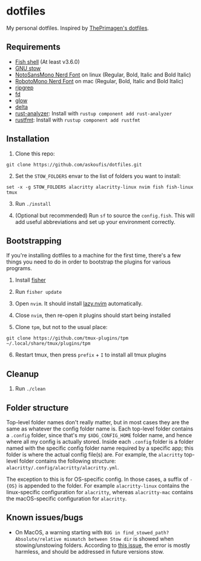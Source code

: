 # dotfiles

My personal dotfiles.
Inspired by [ThePrimagen's dotfiles].

[theprimagen's dotfiles]: https://github.com/ThePrimeagen/.dotfiles

## Requirements

- [Fish shell] (At least v3.6.0)
- [GNU stow]
- [NotoSansMono Nerd Font][nerd fonts] on linux (Regular, Bold, Italic and Bold Italic)
- [RobotoMono Nerd Font][nerd fonts] on mac (Regular, Bold, Italic and Bold Italic)
- [ripgrep]
- [fd]
- [glow]
- [delta]
- [rust-analyzer]: Install with `rustup component add rust-analyzer`
- [rustfmt]: Install with `rustup component add rustfmt`

[fish shell]: https://fishshell.com/
[gnu stow]: https://www.gnu.org/software/stow/
[nerd fonts]: https://www.nerdfonts.com/font-downloads
[ripgrep]: https://github.com/BurntSushi/ripgrep
[fd]: https://github.com/sharkdp/fd
[glow]: https://github.com/charmbracelet/glow
[delta]: https://github.com/dandavison/delta
[rust-analyzer]: https://github.com/rust-lang/rust-analyzer
[rustfmt]: https://github.com/rust-lang/rustfmt

## Installation

1. Clone this repo:

```fish
git clone https://github.com/askoufis/dotfiles.git
```

2. Set the `STOW_FOLDERS` envar to the list of folders you want to install:

```fish
set -x -g STOW_FOLDERS alacritty alacritty-linux nvim fish fish-linux tmux
```

3. Run `./install`

4. (Optional but recommended) Run `sf` to source the `config.fish`. This will add useful abbreviations and set up your environment correctly.

## Bootstrapping

If you're installing dotfiles to a machine for the first time, there's a few things you need to do in order to bootstrap the plugins for various programs.

1. Install [fisher]

2. Run `fisher update`

3. Open `nvim`. It should install [lazy.nvim] automatically.

4. Close `nvim`, then re-open it plugins should start being installed

5. Clone `tpm`, but not to the usual place:

```fish
git clone https://github.com/tmux-plugins/tpm ~/.local/share/tmux/plugins/tpm
```

[fisher]: https://github.com/jorgebucaran/fisher
[lazy.nvim]: https://github.com/folke/lazy.nvim

6. Restart tmux, then press `prefix` + `I` to install all tmux plugins

## Cleanup

1. Run `./clean`

## Folder structure

Top-level folder names don't really matter, but in most cases they are the same as whatever the config folder name is.
Each top-level folder contains a `.config` folder, since that's my `$XDG_CONFIG_HOME` folder name, and hence where all my config is actually stored.
Inside each `.config` folder is a folder named with the specific config folder name required by a specific app; this folder is where the actual config file(s) are.
For example, the `alacritty` top-level folder contains the following structure: `alacritty/.config/alacritty/alacritty.yml`.

The exception to this is for OS-specific config.
In those cases, a suffix of `-{OS}` is appended to the folder.
For example `alacritty-linux` contains the linux-specific configuration for `alacritty`, whereas `alacritty-mac` contains the macOS-specific configuration for `alacritty`.

## Known issues/bugs

- On MacOS, a warning starting with `BUG in find_stowed_path? Absolute/relative mismatch between Stow dir` is showed when stowing/unstowing folders. According to [this issue], the error is mostly harmless, and should be addressed in future versions stow.

[this issue]: https://github.com/aspiers/stow/issues/65
